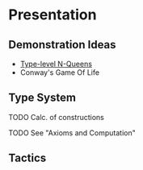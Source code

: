 # Presentation


## Demonstration Ideas

- [Type-level N-Queens](https://aphyr.com/posts/342-typing-the-technical-interview)
- Conway's Game Of Life

## Type System

TODO Calc. of constructions

TODO See "Axioms and Computation"

## Tactics

